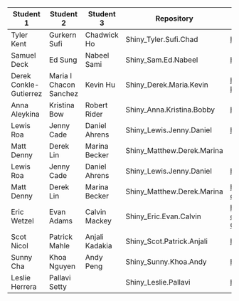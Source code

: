 | Student 1              | Student 2              | Student 3      | Repository                 | Link to Shiny App
|------------------------|------------------------|----------------|----------------------------|----------------------------
| Tyler Kent             | Gurkern Sufi           | Chadwick Ho    | Shiny_Tyler.Sufi.Chad      |https://tvkent.shinyapps.io/shiny/
| Samuel Deck            | Ed Sung                | Nabeel Sami    | Shiny_Sam.Ed.Nabeel        |https://seedplots.shinyapps.io/Assignment4App/
| Derek Conkle-Gutierrez | Maria I Chacon Sanchez | Kevin Hu       | Shiny_Derek.Maria.Kevin    |https://derek-maria-kevin.shinyapps.io/Shiny_Derek_Maria_Kevin/ 
| Anna Aleykina          | Kristina Bow           | Robert Rider   | Shiny_Anna.Kristina.Bobby  |https://rhrider.shinyapps.io/ShinyApp/
| Lewis Roa              | Jenny Cade             | Daniel Ahrens  | Shiny_Lewis.Jenny.Daniel   | https://jennycade.shinyapps.io/RicePlotSupreme/
| Matt Denny             | Derek Lin              | Marina Becker  | Shiny_Matthew.Derek.Marina |
| Lewis Roa              | Jenny Cade             | Daniel Ahrens  | Shiny_Lewis.Jenny.Daniel   |https://jennycade.shinyapps.io/RicePlotSupreme/
| Matt Denny             | Derek Lin              | Marina Becker  | Shiny_Matthew.Derek.Marina |https://matt-marina-derek.shinyapps.io/mmd_app/
| Eric Wetzel            | Evan Adams             | Calvin Mackey  | Shiny_Eric.Evan.Calvin     |https://bis180lshiny-eric-evan-calvin.shinyapps.io/Rice-SNPs-Eric-Evan-Calvin
| Scot Nicol             | Patrick Mahle          | Anjali Kadakia | Shiny_Scot.Patrick.Anjali  | https://scot-patrick-anjali.shinyapps.io/theapp/
| Sunny Cha              | Khoa Nguyen            | Andy Peng      | Shiny_Sunny.Khoa.Andy      |https://xshx.shinyapps.io/Shiny_SunnyKhoaAndy/
| Leslie Herrera         | Pallavi Setty          |                | Shiny_Leslie.Pallavi       |https://lesliepallavibis180l.shinyapps.io/temp2/
